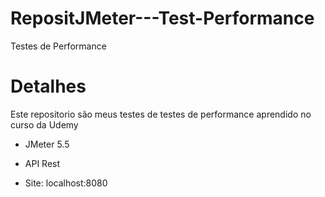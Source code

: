 # RepositJMeter---Test-Performance
Testes de Performance 

# Detalhes

Este repositorio são meus testes de testes de performance aprendido no curso da Udemy 

- JMeter 5.5

- API Rest 

- Site: localhost:8080



